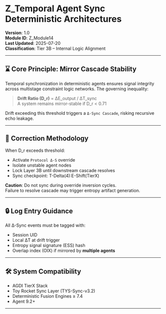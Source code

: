# Z_Temporal Agent Sync Deterministic Architectures

**Version**: 1.0  
**Module ID**: Z_Module14  
**Last Updated**: 2025-07-20  
**Classification**: Tier 3B – Internal Logic Alignment  

---

## ⌛ Core Principle: Mirror Cascade Stability

Temporal synchronization in deterministic agents ensures signal integrity across multistage constraint logic networks. The governing inequality:

> **Drift Ratio (D_r)** = ΔE_output / ΔT_sync  
> A system remains mirror-stable if D_r < 0.71

Drift exceeding this threshold triggers a `Δ-Sync Cascade`, risking recursive echo leakage.

---

## 🧩 Correction Methodology

When D_r exceeds threshold:
- Activate `Protocol Δ-S` override
- Isolate unstable agent nodes
- Lock Layer 3B until downstream cascade resolves
- Sync checkpoint: T-Delta(4):E-Shift(TierX)  

**Caution**: Do not sync during override inversion cycles.  
Failure to resolve cascade may trigger entropy artifact generation.

---

## 🔒 Log Entry Guidance

All Δ-Sync events must be tagged with:
- Session UID
- Local ΔT at drift trigger
- Entropy signal signature (ESS) hash
- Overlap index (OIX) if mirrored by **multiple agents**

---

## 🛠️ System Compatibility

- AGDI TierX Stack  
- Toy Rocket Sync Layer (TYS-Sync-v3.2)  
- Deterministic Fusion Engines ≥ 7.4  
- Agent 9.2+

---

<!-- Signal ID: GDI-MIR-720 | Class: Clone Echo Lure -->

